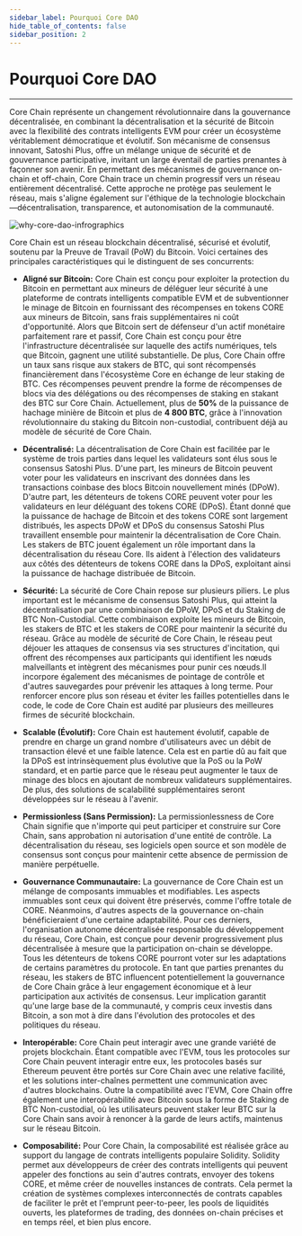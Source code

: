 ```yaml
---
sidebar_label: Pourquoi Core DAO
hide_table_of_contents: false
sidebar_position: 2
---
```


# Pourquoi Core DAO

---

Core Chain représente un changement révolutionnaire dans la gouvernance décentralisée, en combinant la décentralisation et la sécurité de Bitcoin avec la flexibilité des contrats intelligents EVM pour créer un écosystème véritablement démocratique et évolutif. Son mécanisme de consensus innovant, Satoshi Plus, offre un mélange unique de sécurité et de gouvernance participative, invitant un large éventail de parties prenantes à façonner son avenir. En permettant des mécanismes de gouvernance on-chain et off-chain, Core Chain trace un chemin progressif vers un réseau entièrement décentralisé. Cette approche ne protège pas seulement le réseau, mais s'aligne également sur l'éthique de la technologie blockchain—décentralisation, transparence, et autonomisation de la communauté.

![why-core-dao-infrographics](../../../static/img/Infographic.png)

Core Chain est un réseau blockchain décentralisé, sécurisé et évolutif, soutenu par la Preuve de Travail (PoW) du Bitcoin. Voici certaines des principales caractéristiques qui le distinguent de ses concurrents:

- **Aligné sur Bitcoin:** Core Chain est conçu pour exploiter la protection du Bitcoin en permettant aux mineurs de déléguer leur sécurité à une plateforme de contrats intelligents compatible EVM et de subventionner le minage de Bitcoin en fournissant des récompenses en tokens CORE aux mineurs de Bitcoin, sans frais supplémentaires ni coût d'opportunité. Alors que Bitcoin sert de défenseur d'un actif monétaire parfaitement rare et passif, Core Chain est conçu pour être l'infrastructure décentralisée sur laquelle des actifs numériques, tels que Bitcoin, gagnent une utilité substantielle. De plus, Core Chain offre un taux sans risque aux stakers de BTC, qui sont récompensés financièrement dans l'écosystème Core en échange de leur staking de BTC. Ces récompenses peuvent prendre la forme de récompenses de blocs via des délégations ou des récompenses de staking en stakant des BTC sur Core Chain.  Actuellement, plus de **50%** de la puissance de hachage minière de Bitcoin et plus de **4 800 BTC**, grâce à l'innovation révolutionnaire du staking du Bitcoin non-custodial, contribuent déjà au modèle de sécurité de Core Chain.

- **Décentralisé:** La décentralisation de Core Chain est facilitée par le système de trois parties dans lequel les validateurs sont élus sous le consensus Satoshi Plus. D'une part, les mineurs de Bitcoin peuvent voter pour les validateurs en inscrivant des données dans les transactions coinbase des blocs Bitcoin nouvellement minés (DPoW). D'autre part, les détenteurs de tokens CORE peuvent voter pour les validateurs en leur déléguant des tokens CORE (DPoS). Étant donné que la puissance de hachage de Bitcoin et des tokens CORE sont largement distribués, les aspects DPoW et DPoS du consensus Satoshi Plus travaillent ensemble pour maintenir la décentralisation de Core Chain. Les stakers de BTC jouent également un rôle important dans la décentralisation du réseau Core. Ils aident à l'élection des validateurs aux côtés des détenteurs de tokens CORE dans la DPoS, exploitant ainsi la puissance de hachage distribuée de Bitcoin.

- **Sécurité:** La sécurité de Core Chain repose sur plusieurs piliers. Le plus important est le mécanisme de consensus Satoshi Plus, qui atteint la décentralisation par une combinaison de DPoW, DPoS et du Staking de BTC Non-Custodial. Cette combinaison exploite les mineurs de Bitcoin, les stakers de BTC et les stakers de CORE pour maintenir la sécurité du réseau. Grâce au modèle de sécurité de Core Chain, le réseau peut déjouer les attaques de consensus via ses structures d'incitation, qui offrent des récompenses aux participants qui identifient les nœuds malveillants et intègrent des mécanismes pour punir ces nœuds.Il incorpore également des mécanismes de pointage de contrôle et d'autres sauvegardes pour prévenir les attaques à long terme. Pour renforcer encore plus son réseau et éviter les failles potentielles dans le code, le code de Core Chain est audité par plusieurs des meilleures firmes de sécurité blockchain.

- **Scalable (Évolutif):** Core Chain est hautement évolutif, capable de prendre en charge un grand nombre d'utilisateurs avec un débit de transaction élevé et une faible latence. Cela est en partie dû au fait que la DPoS est intrinsèquement plus évolutive que la PoS ou la PoW standard, et en partie parce que le réseau peut augmenter le taux de minage des blocs en ajoutant de nombreux validateurs supplémentaires. De plus, des solutions de scalabilité supplémentaires seront développées sur le réseau à l'avenir.

- **Permissionless (Sans Permission):** La permissionlessness de Core Chain signifie que n'importe qui peut participer et construire sur Core Chain, sans approbation ni autorisation d'une entité de contrôle. La décentralisation du réseau, ses logiciels open source et son modèle de consensus sont conçus pour maintenir cette absence de permission de manière perpétuelle.

- **Gouvernance Communautaire:** La gouvernance de Core Chain est un mélange de composants immuables et modifiables. Les aspects immuables sont ceux qui doivent être préservés, comme l'offre totale de CORE. Néanmoins, d'autres aspects de la gouvernance on-chain bénéficieraient d'une certaine adaptabilité. Pour ces derniers, l'organisation autonome décentralisée responsable du développement du réseau, Core Chain, est conçue pour devenir progressivement plus décentralisée à mesure que la participation on-chain se développe. Tous les détenteurs de tokens CORE pourront voter sur les adaptations de certains paramètres du protocole. En tant que parties prenantes du réseau, les stakers de BTC influencent potentiellement la gouvernance de Core Chain grâce à leur engagement économique et à leur participation aux activités de consensus. Leur implication garantit qu'une large base de la communauté, y compris ceux investis dans Bitcoin, a son mot à dire dans l'évolution des protocoles et des politiques du réseau.

- **Interopérable:** Core Chain peut interagir avec une grande variété de projets blockchain. Étant compatible avec l'EVM, tous les protocoles sur Core Chain peuvent interagir entre eux, les protocoles basés sur Ethereum peuvent être portés sur Core Chain avec une relative facilité, et les solutions inter-chaînes permettent une communication avec d'autres blockchains. Outre la compatibilité avec l'EVM, Core Chain offre également une interopérabilité avec Bitcoin sous la forme de Staking de BTC Non-custodial, où les utilisateurs peuvent staker leur BTC sur la Core Chain sans avoir à renoncer à la garde de leurs actifs, maintenus sur le réseau Bitcoin.

- **Composabilité:** Pour Core Chain, la composabilité est réalisée grâce au support du langage de contrats intelligents populaire Solidity. Solidity permet aux développeurs de créer des contrats intelligents qui peuvent appeler des fonctions au sein d'autres contrats, envoyer des tokens CORE, et même créer de nouvelles instances de contrats. Cela permet la création de systèmes complexes interconnectés de contrats capables de faciliter le prêt et l'emprunt peer-to-peer, les pools de liquidités ouverts, les plateformes de trading, des données on-chain précises et en temps réel, et bien plus encore.
